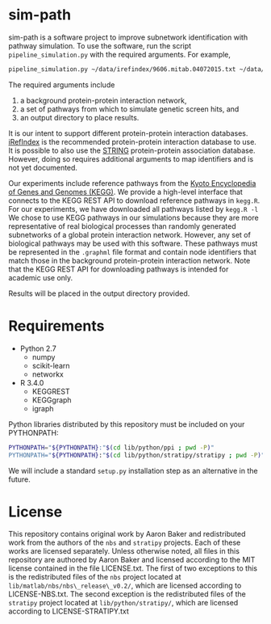 # sim-path

sim-path is a software project to improve subnetwork identification with pathway simulation. 
To use the software, run the script `pipeline_simulation.py` with the required arguments.
For example,

```bash
pipeline_simulation.py ~/data/irefindex/9606.mitab.04072015.txt ~/data/pathways/ ~/data/simpath_out/
```

The required arguments include
1. a background protein-protein interaction network,
2. a set of pathways from which to simulate genetic screen hits, and
3. an output directory to place results.

It is our intent to support different protein-protein interaction databases.
[iRefIndex](http://irefindex.org/download/irefindex/data/archive/release_14.0/psi_mitab/MITAB2.6/9606.mitab.07042015.txt.zip)
is the recommended protein-protein interaction database to use.
It is possible to also use the [STRING](https://string-db.org/download/protein.links.full.v10.5/9606.protein.links.full.v10.5.txt.gz)
protein-protein association database.
However, doing so requires additional arguments to map identifiers and is not yet documented.

Our experiments include reference pathways from the [Kyoto Encyclopedia of Genes and Genomes (KEGG)](http://www.genome.jp/kegg/).
We provide a high-level interface that connects to the KEGG REST API to download reference pathways in `kegg.R`.
For our experiments, we have downloaded all pathways listed by `kegg.R -l`
We chose to use KEGG pathways in our simulations because they are more representative of real biological processes than randomly generated subnetworks of a global protein interaction network.
However, any set of biological pathways may be used with this software.
These pathways must be represented in the `.graphml` file format and contain node identifiers that match those in the background protein-protein interaction network.
Note that the KEGG REST API for downloading pathways is intended for academic use only.

Results will be placed in the output directory provided.

# Requirements

* Python 2.7
  * numpy
  * scikit-learn
  * networkx 
* R 3.4.0
  * KEGGREST
  * KEGGgraph
  * igraph

Python libraries distributed by this repository must be included on your PYTHONPATH:
```bash
PYTHONPATH="${PYTHONPATH}:"$(cd lib/python/ppi ; pwd -P)"
PYTHONPATH="${PYTHONPATH}:"$(cd lib/python/stratipy/stratipy ; pwd -P)"
```
We will include a standard `setup.py` installation step as an alternative in the future.

# License

This repository contains original work by Aaron Baker and redistributed work from the authors 
of the `nbs` and `stratipy` projects. Each of these works are licensed separately.
Unless otherwise noted, all files in this repository are authored by Aaron Baker and licensed
according to the MIT license contained in the file LICENSE.txt.
The first of two exceptions to this is the redistributed files of the `nbs` project located at
`lib/matlab/nbs/nbs\_release\_v0.2/`, which are licensed according to LICENSE-NBS.txt.
The second exception is the redistributed files of the `stratipy` project located at
`lib/python/stratipy/`, which are licensed according to LICENSE-STRATIPY.txt
